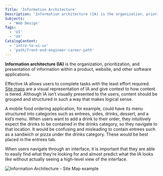 ```yaml
---
Title: 'Information Architecture'
Description: 'Information architecture (IA) is the organization, prioritization, and presentation of information within a product, website, and other software applications.'
Subjects:
  - 'Web Design'
Tags:
  - 'UI'
  - 'UX'
CatalogContent:
  - 'intro-to-ui-ux'
  - 'path/front-end-engineer-career-path'
---
```


**Information architecture (IA)** is the organization, prioritization, and presentation of information within a product, website, and other software applications.

Effective IA allows users to complete tasks with the least effort required. [Site maps](https://www.codecademy.com/resources/docs/uiux/site-map) are a visual representation of IA and give context to how content is tiered. Although IA isn’t visually presented to the users, content should be grouped and structured in such a way that makes logical sense.

A mobile food ordering application, for example, could have its menu structured into categories such as entrees, sides, drinks, dessert, and a kid’s menu. When users want to add a drink to their order, they intuitively expect the drinks to be contained in the drinks category, so they navigate to that location. It would be confusing and misleading to contain entrees such as a sandwich or pizza under the drinks category. These would be best placed in the entrees tab.

When users navigate through an interface, it is important that they are able to easily find what they’re looking for and almost predict what the IA looks like without actually seeing a high-level view of the interface.

![Information Architecture - Site Map example](https://static-assets.codecademy.com/Courses/intro-to-ui-and-ux/wireframes/information-architecture.svg)
